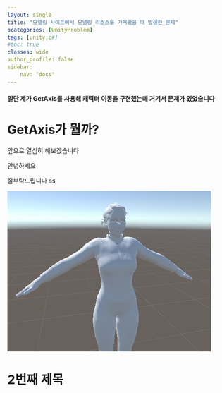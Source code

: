 ```yaml
---
layout: single
title: "모델링 사이트에서 모델링 리소스를 가져왔을 때 발생한 문제"
ocategories: [UnityProblem]
tags: [unity,c#]
#toc: true
classes: wide
author_profile: false
sidebar:
    nav: "docs"
---
```



<h4>일단 제가 GetAxis를 사용해 캐릭터 이동을 구현했는데 거기서 문제가 있었습니다</h4>


# GetAxis가 뭘까?
앞으로 열심히 해보겠습니다

안녕하세요

잘부탁드립니다  ss

![woman](../images/2022-11-17-first/woman-1669197353470-5.png)

# 2번째 제목


